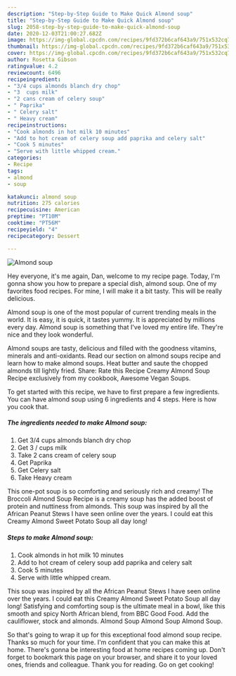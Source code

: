 ```yaml
---
description: "Step-by-Step Guide to Make Quick Almond soup"
title: "Step-by-Step Guide to Make Quick Almond soup"
slug: 2058-step-by-step-guide-to-make-quick-almond-soup
date: 2020-12-03T21:00:27.682Z
image: https://img-global.cpcdn.com/recipes/9fd372b6caf643a9/751x532cq70/almond-soup-recipe-main-photo.jpg
thumbnail: https://img-global.cpcdn.com/recipes/9fd372b6caf643a9/751x532cq70/almond-soup-recipe-main-photo.jpg
cover: https://img-global.cpcdn.com/recipes/9fd372b6caf643a9/751x532cq70/almond-soup-recipe-main-photo.jpg
author: Rosetta Gibson
ratingvalue: 4.2
reviewcount: 6496
recipeingredient:
- "3/4 cups almonds blanch dry chop"
- "3  cups milk"
- "2 cans cream of celery soup"
- " Paprika"
- " Celery salt"
- " Heavy cream"
recipeinstructions:
- "Cook almonds in hot milk 10 minutes"
- "Add to hot cream of celery soup add paprika and celery salt"
- "Cook 5 minutes"
- "Serve with little whipped cream."
categories:
- Recipe
tags:
- almond
- soup

katakunci: almond soup 
nutrition: 275 calories
recipecuisine: American
preptime: "PT10M"
cooktime: "PT56M"
recipeyield: "4"
recipecategory: Dessert

---
```



![Almond soup](https://img-global.cpcdn.com/recipes/9fd372b6caf643a9/751x532cq70/almond-soup-recipe-main-photo.jpg)

Hey everyone, it's me again, Dan, welcome to my recipe page. Today, I'm gonna show you how to prepare a special dish, almond soup. One of my favorites food recipes. For mine, I will make it a bit tasty. This will be really delicious.

Almond soup is one of the most popular of current trending meals in the world. It is easy, it is quick, it tastes yummy. It is appreciated by millions every day. Almond soup is something that I've loved my entire life. They're nice and they look wonderful.

Almond soups are tasty, delicious and filled with the goodness vitamins, minerals and anti-oxidants. Read our section on almond soups recipe and learn how to make almond soups. Heat butter and saute the chopped almonds till lightly fried. Share: Rate this Recipe Creamy Almond Soup Recipe exclusively from my cookbook, Awesome Vegan Soups.


To get started with this recipe, we have to first prepare a few ingredients. You can have almond soup using 6 ingredients and 4 steps. Here is how you cook that.

<!--inarticleads1-->

##### The ingredients needed to make Almond soup:

1. Get 3/4 cups almonds blanch dry chop
1. Get 3 / cups milk
1. Take 2 cans cream of celery soup
1. Get  Paprika
1. Get  Celery salt
1. Take  Heavy cream


This one-pot soup is so comforting and seriously rich and creamy! The Broccoli Almond Soup Recipe is a creamy soup has the added boost of protein and nuttiness from almonds. This soup was inspired by all the African Peanut Stews I have seen online over the years. I could eat this Creamy Almond Sweet Potato Soup all day long! 

<!--inarticleads2-->

##### Steps to make Almond soup:

1. Cook almonds in hot milk 10 minutes
1. Add to hot cream of celery soup add paprika and celery salt
1. Cook 5 minutes
1. Serve with little whipped cream.


This soup was inspired by all the African Peanut Stews I have seen online over the years. I could eat this Creamy Almond Sweet Potato Soup all day long! Satisfying and comforting soup is the ultimate meal in a bowl, like this smooth and spicy North African blend, from BBC Good Food. Add the cauliflower, stock and almonds. Almond Soup Almond Soup Almond Soup. 

So that's going to wrap it up for this exceptional food almond soup recipe. Thanks so much for your time. I'm confident that you can make this at home. There's gonna be interesting food at home recipes coming up. Don't forget to bookmark this page on your browser, and share it to your loved ones, friends and colleague. Thank you for reading. Go on get cooking!
